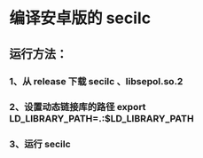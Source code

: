 # 编译安卓版的 secilc

## 运行方法：
### 1、从 release 下载 secilc 、libsepol.so.2
### 2、设置动态链接库的路径 export LD_LIBRARY_PATH=.:$LD_LIBRARY_PATH
### 3、运行 secilc
